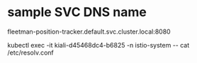 
# sample SVC DNS name 
fleetman-position-tracker.default.svc.cluster.local:8080

kubectl exec -it kiali-d45468dc4-b6825 -n istio-system -- cat /etc/resolv.conf
